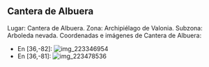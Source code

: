## Cantera de Albuera
Lugar: Cantera de Albuera.
Zona: Archipiélago de Valonia.
Subzona: Arboleda nevada.
Coordenadas e imágenes de Cantera de Albuera:
- En [36,-82]: ![img_223346954](https://media.discordapp.net/attachments/1115311447145193482/1115354883500032170/223346954.jpg)
- En [36,-81]: ![img_223478536](https://media.discordapp.net/attachments/1115311447145193482/1115355014219710474/223478536.jpg)